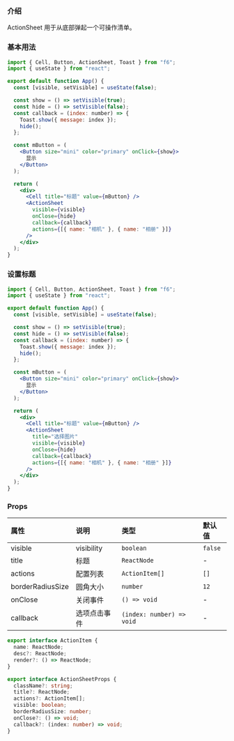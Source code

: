 <div class="block-panel">

<h3>介绍</h3>

ActionSheet 用于从底部弹起一个可操作清单。


</div>
<div class="block-panel">
<h3>基本用法</h3>

```jsx
import { Cell, Button, ActionSheet, Toast } from "f6";
import { useState } from "react";

export default function App() {
  const [visible, setVisible] = useState(false);

  const show = () => setVisible(true);
  const hide = () => setVisible(false);
  const callback = (index: number) => {
    Toast.show({ message: index });
    hide();
  };

  const mButton = (
    <Button size="mini" color="primary" onClick={show}>
      显示
    </Button>
  );

  return (
    <div>
      <Cell title="标题" value={mButton} />
      <ActionSheet
        visible={visible}
        onClose={hide}
        callback={callback}
        actions={[{ name: "相机" }, { name: "相册" }]}
      />
    </div>
  );
}
```
</div>

<div class="block-panel">
<h3>设置标题</h3>

```jsx
import { Cell, Button, ActionSheet, Toast } from "f6";
import { useState } from "react";

export default function App() {
  const [visible, setVisible] = useState(false);

  const show = () => setVisible(true);
  const hide = () => setVisible(false);
  const callback = (index: number) => {
    Toast.show({ message: index });
    hide();
  };

  const mButton = (
    <Button size="mini" color="primary" onClick={show}>
      显示
    </Button>
  );

  return (
    <div>
      <Cell title="标题" value={mButton} />
      <ActionSheet
        title="选择图片"
        visible={visible}
        onClose={hide}
        callback={callback}
        actions={[{ name: "相机" }, { name: "相册" }]}
      />
    </div>
  );
}
```
</div>
<div class="block-panel">

<h3>Props</h3>

| 属性 | 说明 | 类型 | 默认值 |
| :-  | :- | :- | :- |
| visible | visibility | `boolean` | `false` |
| title | 标题 | `ReactNode` | - |
| actions | 配置列表 | `ActionItem[]` | `[]` |
| borderRadiusSize | 圆角大小 | `number` | `12` |
| onClose | 关闭事件 | `() => void` | - |
| callback | 选项点击事件 | `(index: number) => void` | - |

```ts
export interface ActionItem {
  name: ReactNode;
  desc?: ReactNode;
  render?: () => ReactNode;
}

export interface ActionSheetProps {
  className?: string;
  title?: ReactNode;
  actions?: ActionItem[];
  visible: boolean;
  borderRadiusSize: number;
  onClose?: () => void;
  callback?: (index: number) => void;
}
```
</div>